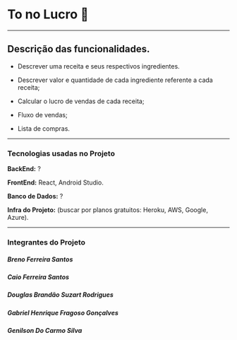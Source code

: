 # 					To no Lucro 💸

****

## 	Descrição das funcionalidades.

* Descrever uma receita e seus respectivos ingredientes.

* Descrever valor e quantidade de cada ingrediente referente a cada receita;	

* Calcular o lucro de vendas de cada receita;

* Fluxo de vendas;

* Lista de compras.

  

------



### Tecnologias usadas no Projeto

**BackEnd:**  ?

**FrontEnd:** React, Android Studio.

**Banco de Dados:**  ?

**Infra do Projeto:** (buscar por planos gratuitos: Heroku, AWS, Google, Azure).

------



### Integrantes do Projeto	

##### 	Breno Ferreira Santos 

##### 	Caio Ferreira Santos

##### 	Douglas Brandão Suzart Rodrigues

##### 	Gabriel Henrique Fragoso Gonçalves

##### 	Genilson Do Carmo Silva 

